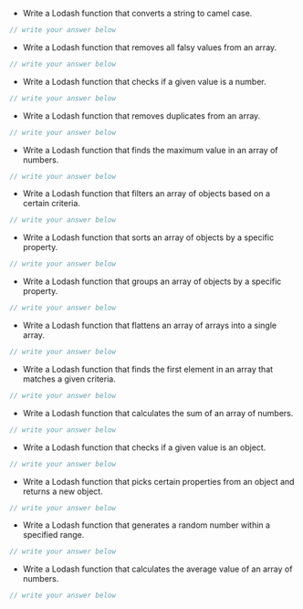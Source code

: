 - Write a Lodash function that converts a string to camel case.
```js
// write your answer below

```
- Write a Lodash function that removes all falsy values from an array.
```js
// write your answer below

```
- Write a Lodash function that checks if a given value is a number.
```js
// write your answer below

```
- Write a Lodash function that removes duplicates from an array.
```js
// write your answer below

```
- Write a Lodash function that finds the maximum value in an array of numbers.
```js
// write your answer below

```
- Write a Lodash function that filters an array of objects based on a certain criteria.
```js
// write your answer below

```
- Write a Lodash function that sorts an array of objects by a specific property.
```js
// write your answer below

```
- Write a Lodash function that groups an array of objects by a specific property.
```js
// write your answer below

```
- Write a Lodash function that flattens an array of arrays into a single array.
```js
// write your answer below

```
- Write a Lodash function that finds the first element in an array that matches a given criteria.
```js
// write your answer below

```
- Write a Lodash function that calculates the sum of an array of numbers.
```js
// write your answer below

```
- Write a Lodash function that checks if a given value is an object.
```js
// write your answer below

```
- Write a Lodash function that picks certain properties from an object and returns a new object.
```js
// write your answer below

```
- Write a Lodash function that generates a random number within a specified range.
```js
// write your answer below

```
- Write a Lodash function that calculates the average value of an array of numbers.
```js
// write your answer below

```